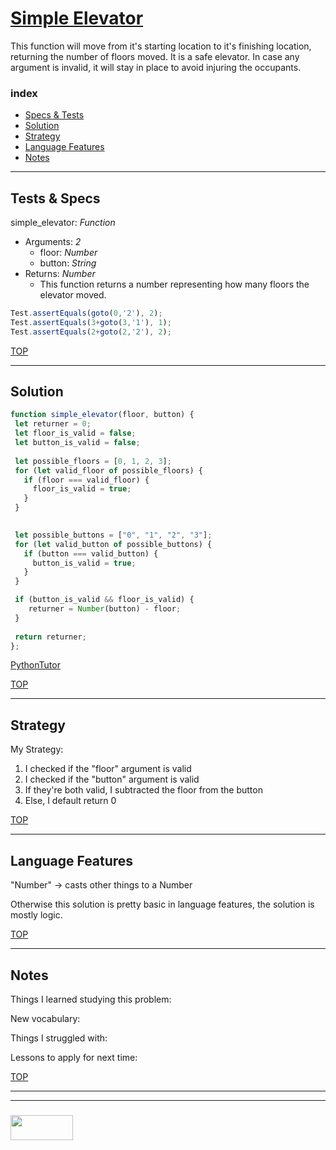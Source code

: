# [Simple Elevator](https://www.codewars.com/kata/simple-elevator/)

This function will move from it's starting location to it's finishing location, returning the number of floors moved. It is a safe elevator. In case any argument is invalid, it will stay in place to avoid injuring the occupants.

### index
* [Specs & Tests](#specs-tests)
* [Solution](#solution)
* [Strategy](#strategy)
* [Language Features](#language-features)
* [Notes](#notes)

___

## Tests & Specs

simple\_elevator: _Function_
* Arguments: _2_
  * floor: _Number_
  * button: _String_
* Returns: _Number_
  * This function returns a number representing how many floors the elevator moved.


```js
Test.assertEquals(goto(0,'2'), 2);
Test.assertEquals(3+goto(3,'1'), 1);
Test.assertEquals(2+goto(2,'2'), 2);
```


[TOP](#simple-elevator)

___

## Solution

```js 
function simple_elevator(floor, button) {
 let returner = 0;
 let floor_is_valid = false;
 let button_is_valid = false;
  
 let possible_floors = [0, 1, 2, 3];
 for (let valid_floor of possible_floors) {
   if (floor === valid_floor) {
     floor_is_valid = true;
   }
 }

 
 let possible_buttons = ["0", "1", "2", "3"];
 for (let valid_button of possible_buttons) {
   if (button === valid_button) {
     button_is_valid = true;
   }
 }

 if (button_is_valid && floor_is_valid) {
  	returner = Number(button) - floor;
 }
  
 return returner;
};
```
[PythonTutor](https://goo.gl/uM7Wiw)

[TOP](#simple-elevator)

___

## Strategy

My Strategy:
1. I checked if the "floor" argument is valid
2. I checked if the "button" argument is valid
3. If they're both valid, I subtracted the floor from the button
4. Else, I default return 0

[TOP](#simple-elevator)

___

## Language Features

"Number" -> casts other things to a Number

Otherwise this solution is pretty basic in language features, the solution is mostly logic.

[TOP](#simple-elevator)

___

## Notes

Things I learned studying this problem:


New vocabulary:


Things I struggled with:


Lessons to apply for next time:



[TOP](#string-repeat)

___
___
### <a href="http://elewa.education/blog" target="_blank"><img src="https://user-images.githubusercontent.com/18554853/34921062-506450ae-f97d-11e7-875f-6feeb26ad72d.png" width="100" height="40"/></a>


